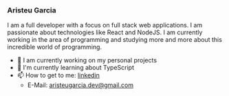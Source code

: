 ### Aristeu Garcia

I am a full developer with a focus on full stack web applications. I am passionate about technologies like React and NodeJS.
I am currently working in the area of programming and studying more and more about this incredible world of programming.

 
- 🔭 I am currently working on my personal projects
- 🌱 I'm currently learning about TypeScript
- 📫 How to get to me: [linkedin](https://linkedin.com/in/aristeu-garcia-7007a0202) <br>
    - E-Mail: aristeugarcia.dev@gmail.com
                                                                                  
 
